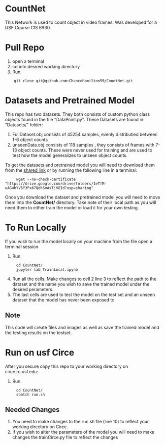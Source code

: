 # CountNet
This Network is used to count object in video frames. Was developed for a USF Course CIS 6930.  

# Pull Repo
  1. open a terminal 
  2. cd into desired working directory
  3. Run:
  ```console
      git clone git@github.com:ChanceHamilton59/CountNet.git 
  ```
# Datasets and Pretrained Model
This repo has two datasets. They both consists of custom python class objects found in the file "DataPoint.py". These Datasets are found in "Datasets/" folder:
  1. FullDataset.obj consists of 45254 samples, evenly distributied between 1-6 object counts
  2. unseenData.obj consists of 118 samples , they consists of frames with 7-13 object counts. These were never used for training and are used to test how the model generalizes to unseen object counts. 

To get the datasets and pretrained model you will need to download them from the [shared link](https://drive.google.com/drive/folders/1eTfM-uAG4hYV5Y3Px67QohSmAxTjV8Id?usp=sharing) or by running the following line in a terminal:

  ```console
       wget --no-check-certificate "https://drive.google.com/drive/folders/1eTfM-uAG4hYV5Y3Px67QohSmAxTjV8Id?usp=sharing"
  ```
 Once you download the dataset and pretrained model you will need to move them into the **CountNet/** directory. Take note of their local path as you will need them to either train the model or load it for your own testing. 

# To Run Locally
If you wish to run the model locally on your machine from the file open a terminal session
  1. Run:
  ```console
       cd CountNet/
       jupyter lab TrainLocal.ipynb
  ```
  4. Run all the cells. Make changes to cell 2 line 3 to reflect the path to the dataset and the name you wish to save the trained model under the desired perameters. 
  5. The last cells are used to test the model on the test set and an unseen dataset that the model has never been exposed to
## Note
This code will create files and images as well as save the trained model and the testing results on the testset.


# Run on usf Circe
After you secure copy this repo to your working directory on circe.rc.usf.edu:
  1. Run:
  ```console
       cd CountNet/
       sbatch run.sh
  ``` 
## Needed Changes
1. You need to make changes to the run.sh file (line 10) to reflect your working directory on Circe.
2. If you wish to alter the parameters of the model you will need to make changes the trainCirce.py file to reflect the changes
